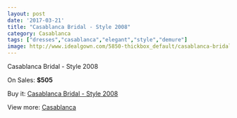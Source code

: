 ```yaml
---
layout: post
date: '2017-03-21'
title: "Casablanca Bridal - Style 2008"
category: Casablanca
tags: ["dresses","casablanca","elegant","style","demure"]
image: http://www.idealgown.com/5850-thickbox_default/casablanca-bridal-style-2008.jpg
---
```

Casablanca Bridal - Style 2008

On Sales: **$505**
<a href="https://www.idealgown.com/en/casablanca/2538-casablanca-bridal-style-2008.html"><amp-img layout="responsive" width="600" height="600" src="//www.idealgown.com/5850-thickbox_default/casablanca-bridal-style-2008.jpg" alt="Casablanca Bridal - Style 2008 0" /></a>
<a href="https://www.idealgown.com/en/casablanca/2538-casablanca-bridal-style-2008.html"><amp-img layout="responsive" width="600" height="600" src="//www.idealgown.com/5852-thickbox_default/casablanca-bridal-style-2008.jpg" alt="Casablanca Bridal - Style 2008 1" /></a>
<a href="https://www.idealgown.com/en/casablanca/2538-casablanca-bridal-style-2008.html"><amp-img layout="responsive" width="600" height="600" src="//www.idealgown.com/5851-thickbox_default/casablanca-bridal-style-2008.jpg" alt="Casablanca Bridal - Style 2008 2" /></a>

Buy it: [Casablanca Bridal - Style 2008](https://www.idealgown.com/en/casablanca/2538-casablanca-bridal-style-2008.html "Casablanca Bridal - Style 2008")

View more: [Casablanca](https://www.idealgown.com/en/31-casablanca "Casablanca")